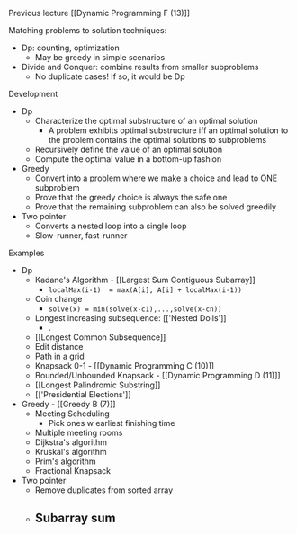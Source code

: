 Previous lecture [[Dynamic Programming F (13)]]


Matching problems to solution techniques:
- Dp: counting, optimization
	- May be greedy in simple scenarios
- Divide and Conquer: combine results from smaller subproblems 
	- No duplicate cases! If so, it would be Dp

Development
- Dp
	- Characterize the optimal substructure of an optimal solution
		- A problem exhibits optimal substructure iff an optimal solution to the problem contains the optimal solutions to subproblems
	- Recursively define the value of an optimal solution
	- Compute the optimal value in a bottom-up fashion
- Greedy
	- Convert into a problem where we make a choice and lead to ONE subproblem
	- Prove that the greedy choice is always the safe one
	- Prove that the remaining subproblem can also be solved greedily
- Two pointer
	- Converts a nested loop into a single loop
	- Slow-runner, fast-runner

Examples
- Dp
	- Kadane's Algorithm - [[Largest Sum Contiguous Subarray]]
		- `localMax(i-1)  = max(A[i], A[i] + localMax(i-1))`
	- Coin change
		- `solve(x) = min(solve(x-c1),...,solve(x-cn))`
	- Longest increasing subsequence: [['Nested Dolls']]
		- .
	- [[Longest Common Subsequence]]
	- Edit distance
	- Path in a grid
	- Knapsack 0-1 - [[Dynamic Programming C (10)]]
	- Bounded/Unbounded Knapsack - [[Dynamic Programming D (11)]]
	- [[Longest Palindromic Substring]]
	- [['Presidential Elections']]
- Greedy - [[Greedy B (7)]]
	- Meeting Scheduling
		- Pick ones w earliest finishing time
	- Multiple meeting rooms
	- Dijkstra's algorithm
	- Kruskal's algorithm
	- Prim's algorithm
	- Fractional Knapsack
- Two pointer
	- Remove duplicates from sorted array
	- Subarray sum
		- 